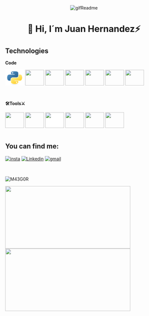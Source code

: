 <div id="header" align="center">
    <img src="https://github.com/M43G0R/M43G0R/assets/146624249/32920145-6085-476b-81cc-864600736a37" alt="gifReadme" width="400">
    <h1 align="center"> 🚀 Hi, I´m Juan Hernandez⚡</h1>
</div>

<div id="technologies" class="technologies">
    <h2>Technologies</h2>
    <p><b>Code</b></p>
    <img align="center" alt="Rafa-Python" height="50" width="60" src="https://raw.githubusercontent.com/devicons/devicon/master/icons/python/python-original.svg">
    <img align="center" height="50" width="60" src="https://cdn.jsdelivr.net/gh/devicons/devicon/icons/javascript/javascript-original.svg" />
    <img align="center" height="50" width="60" src="https://cdn.jsdelivr.net/gh/devicons/devicon/icons/csharp/csharp-original.svg" />          
    <img align="center" height="50" width="60" src="https://cdn.jsdelivr.net/gh/devicons/devicon/icons/html5/html5-original.svg" />
    <img align="center" height="50" width="60" src="https://cdn.jsdelivr.net/gh/devicons/devicon/icons/css3/css3-original.svg" />
    <img align="center" height="50" width="60" src="https://cdn.jsdelivr.net/gh/devicons/devicon/icons/typescript/typescript-original.svg" />
    <img align="center" height="50" width="60" src="https://cdn.jsdelivr.net/gh/devicons/devicon/icons/cplusplus/cplusplus-original.svg" />
    <br>
    <br>
    <br><p><b>🛠Tools⚔</b></p>
    <img align="center" height="50" width="60" src="https://cdn.jsdelivr.net/gh/devicons/devicon/icons/numpy/numpy-original.svg" />
    <img align="center" height="50" width="60" src="https://cdn.jsdelivr.net/gh/devicons/devicon/icons/pandas/pandas-original.svg" />
    <img align="center" height="50" width="60" style="background: white; " src="https://cdn.jsdelivr.net/gh/devicons/devicon/icons/flask/flask-original.svg" />      
    <img align="center" height="50" width="60" src="https://cdn.jsdelivr.net/gh/devicons/devicon/icons/nodejs/nodejs-original.svg" />
    <img align="center" height="50" width="60" src="https://cdn.jsdelivr.net/gh/devicons/devicon/icons/sass/sass-original.svg" />
    <img align="center" height="50" width="60" src="https://cdn.jsdelivr.net/gh/devicons/devicon/icons/nestjs/nestjs-plain.svg" />
    <br>
    <br>
</div>
<div id="findme">
    <h2>You can find me:</h2>
    <a href="https://www.instagram.com/ju4n_hd3z_/"><img align="center" width="120" alt="insta" src="https://img.shields.io/badge/Instagram-E4405F?style=for-the-badge&logo=instagram&logoColor=white"/></a>
    <a href="https://www.linkedin.com/in/juan-josé-hernández-acosta-64701a1b4/"><img align="center" width="120" alt="Linkedin" src="https://img.shields.io/badge/LinkedIn-0077B5?style=for-the-badge&logo=linkedin&logoColor=white"/></a>
    <a href="mailto:ing.juanjhdeza@gmail.com"><img align="center" width="120" alt="gmail" src="https://img.shields.io/badge/Gmail-D14836?style=for-the-badge&logo=gmail&logoColor=white"/></a>
</div>
<br>
<br>
<p align="left"> <img src="https://komarev.com/ghpvc/?username=M43G0R&label=Profile%20views&color=8c00c2&style=flat" alt="M43G0R" /></p>
<div>
    <img src="https://github-readme-stats.vercel.app/api?username=M43G0R&show_icons=true&bg&theme=dracula" width="400" height="200" align="center"/>
    <img src="https://github-readme-stats.vercel.app/api/top-langs/?username=M43G0R&layout=compact&langs_count=16&theme=dracula" height="200" width="400" align="center"/>
</div>
